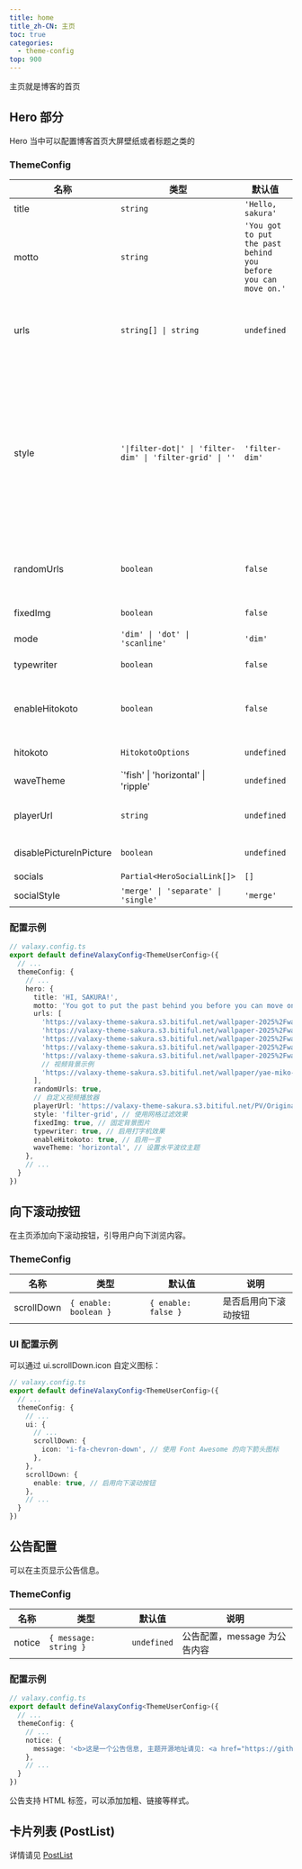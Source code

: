 ```yaml
---
title: home
title_zh-CN: 主页
toc: true
categories:
  - theme-config
top: 900
---
```


主页就是博客的首页

## Hero 部分

Hero 当中可以配置博客首页大屏壁纸或者标题之类的

<SakuraHeroPG />

### ThemeConfig

| 名称                    | 类型                                                      | 默认值                                                         | 说明                                                                                                                                                                                                   |
| ----------------------- | --------------------------------------------------------- | -------------------------------------------------------------- | ------------------------------------------------------------------------------------------------------------------------------------------------------------------------------------------------------ |
| title                   | `string`                                                  | `'Hello, sakura'`                                              | 首页标题                                                                                                                                                                                               |
| motto                   | `string`                                                  | `'You got to put the past behind you before you can move on.'` | 首页标语 (写下愿景也很不错呀)                                                                                                                                                                          |
| urls                    | `string[] \| string`                                      | `undefined`                                                    | 用于网站头部背景壁纸链接支持图片及视频,支持填入多个                                                                                                                                                    |
| style                   | `'\|filter-dot\|' \| 'filter-dim' \| 'filter-grid' \| ''` | `'filter-dim'`                                                 | 背景图片的过滤样式，可选值为`'filter-dot'`（点状过滤效果）、<br class="<md:hidden" />`'filter-dim'`（昏暗过滤效果）、`'filter-grid'`（网格过滤效果）<br class="<md:hidden" /> 或空字符串（无过滤效果） |
| randomUrls              | `boolean`                                                 | `false`                                                        | 是否随机 urls，开启此项切换 url 也会进行随机                                                                                                                                                           |
| fixedImg                | `boolean`                                                 | `false`                                                        | 是否固定背景图片                                                                                                                                                                                       |
| mode                    | `'dim' \| 'dot' \| 'scanline'`                            | `'dim'`                                                        | 背景模式                                                                                                                                                                                               |
| typewriter              | `boolean`                                                 | `false`                                                        | 是否启用打字机组件                                                                                                                                                                                     |
| enableHitokoto          | `boolean`                                                 | `false`                                                        | 启用一言，如果启用则 `motto` 显示为一言                                                                                                                                                                |
| hitokoto                | `HitokotoOptions`                                         | `undefined`                                                    | 一言的配置选项                                                                                                                                                                                         |
| waveTheme               | `'fish' \| 'horizontal' \| 'ripple'                       | `undefined`                                                    | 背景波纹主题                                                                                                                                                                                           |
| playerUrl               | `string`                                                  | `undefined`                                                    | 自定义视频, 可以放PV MV之类的                                                                                                                                                                          |
| disablePictureInPicture | `boolean`                                                 | `undefined`                                                    | 是否禁用画中画功能                                                                                                                                                                                     |
| socials                 | `Partial<HeroSocialLink[]>`                               | `[]`                                                           | 社交链接                                                                                                                                                                                               |
| socialStyle             | `'merge' \| 'separate' \| 'single'`                       | `'merge'`                                                      | 社交链接样式                                                                                                                                                                                           |

### 配置示例

```ts
// valaxy.config.ts
export default defineValaxyConfig<ThemeUserConfig>({
  // ...
  themeConfig: {
    // ...
    hero: {
      title: 'HI, SAKURA!',
      motto: 'You got to put the past behind you before you can move on.',
      urls: [
        'https://valaxy-theme-sakura.s3.bitiful.net/wallpaper-2025%2Fwallhaven-858k3j.jpg',
        'https://valaxy-theme-sakura.s3.bitiful.net/wallpaper-2025%2Fwallhaven-3l2vm3.jpg',
        'https://valaxy-theme-sakura.s3.bitiful.net/wallpaper-2025%2Fwallhaven-3z9dz9.jpg',
        'https://valaxy-theme-sakura.s3.bitiful.net/wallpaper-2025%2Fwallhaven-rrdgp1.jpg',
        'https://valaxy-theme-sakura.s3.bitiful.net/wallpaper-2025%2Fwallhaven-zyxq6j.jpg',
        // 视频背景示例
        'https://valaxy-theme-sakura.s3.bitiful.net/wallpaper/yae-miko-sunset-sakura-genshin-impact-moewalls-com.mp4',
      ],
      randomUrls: true,
      // 自定义视频播放器
      playerUrl: 'https://valaxy-theme-sakura.s3.bitiful.net/PV/Original PV Little love song MONGOL 800 cover by Amatsuki.mp4',
      style: 'filter-grid', // 使用网格过滤效果
      fixedImg: true, // 固定背景图片
      typewriter: true, // 启用打字机效果
      enableHitokoto: true, // 启用一言
      waveTheme: 'horizontal', // 设置水平波纹主题
    },
    // ...
  }
})
```

## 向下滚动按钮

在主页添加向下滚动按钮，引导用户向下浏览内容。

### ThemeConfig

| 名称       | 类型                  | 默认值              | 说明                 |
| ---------- | --------------------- | ------------------- | -------------------- |
| scrollDown | `{ enable: boolean }` | `{ enable: false }` | 是否启用向下滚动按钮 |

### UI 配置示例

可以通过 ui.scrollDown.icon 自定义图标：

```ts
// valaxy.config.ts
export default defineValaxyConfig<ThemeUserConfig>({
  // ...
  themeConfig: {
    // ...
    ui: {
      // ...
      scrollDown: {
        icon: 'i-fa-chevron-down', // 使用 Font Awesome 的向下箭头图标
      },
    },
    scrollDown: {
      enable: true, // 启用向下滚动按钮
    },
    // ...
  }
})
```

## 公告配置

可以在主页显示公告信息。

### ThemeConfig

| 名称   | 类型                  | 默认值      | 说明                         |
| ------ | --------------------- | ----------- | ---------------------------- |
| notice | `{ message: string }` | `undefined` | 公告配置，message 为公告内容 |

### 配置示例

```ts
// valaxy.config.ts
export default defineValaxyConfig<ThemeUserConfig>({
  // ...
  themeConfig: {
    // ...
    notice: {
      message: '<b>这是一个公告信息, 主题开源地址请见: <a href="https://github.com/WRXinYue/valaxy-theme-sakura">https://github.com/WRXinYue/valaxy-theme-sakura</a></br>',
    },
    // ...
  }
})
```

公告支持 HTML 标签，可以添加加粗、链接等样式。

## 卡片列表 (PostList)

详情请见 [PostList](/guide/theme-config/post-list)
